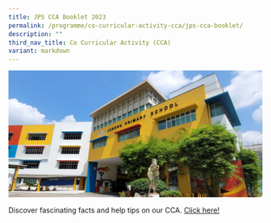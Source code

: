 ```yaml
---
title: JPS CCA Booklet 2023
permalink: /programme/co-curricular-activity-cca/jps-cca-booklet/
description: ""
third_nav_title: Co Curricular Activity (CCA)
variant: markdown
---
```

![](/images/JPS_School_Front_Banner.jpg)


Discover fascinating facts and help tips on our CCA.  [Click here!](/files/cca%20booklet%202023%20updated.pdf)